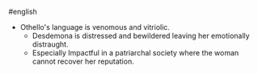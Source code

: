 #english 
 - Othello's language is venomous and vitriolic.
	 - Desdemona is distressed and bewildered leaving her emotionally distraught.
	 - Especially Impactful in a patriarchal society where the woman cannot recover her reputation.